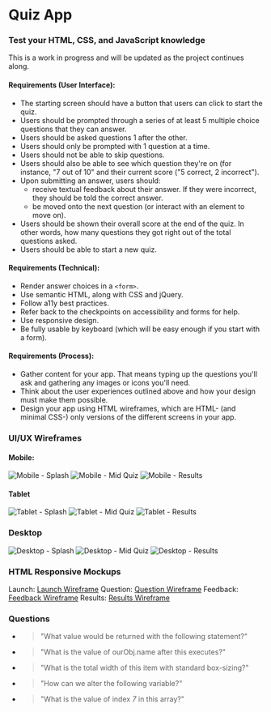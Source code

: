 # Quiz App
### Test your HTML, CSS, and JavaScript knowledge

This is a work in progress and will be updated as the project continues along.

#### Requirements (User Interface):
- The starting screen should have a button that users can click to start the quiz.
- Users should be prompted through a series of at least 5 multiple choice questions that they can answer.
- Users should be asked questions 1 after the other.
- Users should only be prompted with 1 question at a time.
- Users should not be able to skip questions.
- Users should also be able to see which question they're on (for instance, "7 out of 10" and their current score ("5 correct, 2 incorrect").
- Upon submitting an answer, users should:
  - receive textual feedback about their answer. If they were incorrect, they should be told the correct answer.
  - be moved onto the next question (or interact with an element to move on).
- Users should be shown their overall score at the end of the quiz. In other words, how many questions they got right out of the total questions asked.
- Users should be able to start a new quiz.

#### Requirements (Technical):
- Render answer choices in a `<form>`.
- Use semantic HTML, along with CSS and jQuery.
- Follow a11y best practices.
- Refer back to the checkpoints on accessibility and forms for help.
- Use responsive design.
- Be fully usable by keyboard (which will be easy enough if you start with a form).

#### Requirements (Process):
- Gather content for your app. That means typing up the questions you'll ask and gathering any images or icons you'll need.
- Think about the user experiences outlined above and how your design must make them possible.
- Design your app using HTML wireframes, which are HTML- (and minimal CSS-) only versions of the different screens in your app.

### UI/UX Wireframes
#### Mobile:
![Mobile - Splash](http://stimhaus.com/image-assets-public/quiz-app/wireframes-02.jpg)
![Mobile - Mid Quiz](http://stimhaus.com/image-assets-public/quiz-app/wireframes-03.jpg)
![Mobile - Results](http://stimhaus.com/image-assets-public/quiz-app/wireframes-04.jpg)
#### Tablet
![Tablet - Splash](http://stimhaus.com/image-assets-public/quiz-app/wireframes-05.jpg)
![Tablet - Mid Quiz](http://stimhaus.com/image-assets-public/quiz-app/wireframes-06.jpg)
![Tablet - Results](http://stimhaus.com/image-assets-public/quiz-app/wireframes-07.jpg)
### Desktop
![Desktop - Splash](http://stimhaus.com/image-assets-public/quiz-app/wireframes-08.jpg)
![Desktop - Mid Quiz](http://stimhaus.com/image-assets-public/quiz-app/wireframes-09.jpg)
![Desktop - Results](http://stimhaus.com/image-assets-public/quiz-app/wireframes-10.jpg)

### HTML Responsive Mockups
Launch: [Launch Wireframe](https://sinsys.github.io/quiz-app-remastered/wireframes/launch.html "Launch Wireframe")
Question: [Question Wireframe](https://sinsys.github.io/quiz-app-remastered/wireframes/question.html "Question Wireframe")
Feedback: [Feedback Wireframe](https://sinsys.github.io/quiz-app-remastered/wireframes/launch.html "Feedback Wireframe")
Results: [Results Wireframe](https://sinsys.github.io/quiz-app-remastered/wireframes/results.html "Results Wireframe")

### Questions
- > "What value would be returned with the following statement?"
- > "What is the value of ourObj.name after this executes?"
- > "What is the total width of this item with standard box-sizing?"
- > "How can we alter the following variable?"
- > "What is the value of index *7* in this array?"